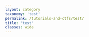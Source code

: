 ```yaml
---
layout: category
taxonomy: 'test'
permalink: /tutorials-and-ctfs/test/
title: "test"
classes: wide
---
```

